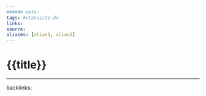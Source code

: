 ```yaml
---
###### meta:
tags: #status/to-do 
links:
source:
aliases: [alias1, alias2]
---
```

# {{title}}


---
backlinks: 